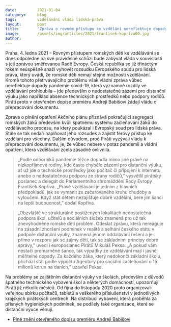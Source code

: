 ```yaml
---
date:         2021-01-04
category:     blog
tags:         vzdělávání vláda lidská-práva
layout:       post
title:        "Zpráva o rovném přístupu ke vzdělání nereflektuje dopady pandemie, Piráti žádají vládu o přepracování"
image:        /assets/img/articles/2021/frantisek-kopriva00.jpg
author:       
---
```




Praha, 4. ledna 2021 – Rovným přístupem romských dětí ke vzdělávání se dnes odpoledne na své pravidelné schůzi bude zabývat vláda v souvislosti s její zprávou směřovanou Radě Evropy. Česká republika se již třináctým rokem neúspěšně snaží vyhovět rozsudku Evropského soudu pro lidská práva, který uvádí, že romské děti nemají stejné možnosti vzdělávání. Kromě tohoto přetrvávajícího problému však vládní zpráva vůbec nereflektuje dopady pandemie covid-19, která významně rozdíly ve vzdělávání prohloubila – jde především o nedostatečné zázemí pro distanční výuku jako například absence technických prostředků nebo podpory rodičů. Piráti proto v otevřeném dopise premiéru Andreji Babišovi žádají vládu o přepracování dokumentu. 

Zpráva o plnění opatření Akčního plánu přiznává pokračující segregaci romských žáků především kvůli špatnému systému začleňování žáků do vzdělávacího procesu, na který poukázal i Evropský soud pro lidská práva. Stále se tak nedaří naplňovat jeho rozsudek a zajistit férový přístup ke vzdělání pro všechny. Dalším důvodem, proč Piráti vyzývají vládu k přepracování dokumentu, je, že vůbec nebere v potaz pandemii a vládní opatření, která vzdělávání zcela zásadně ovlivnila. 

> „Podle odborníků pandemie těžce dopadla mimo jiné právě na nízkopříjmové rodiny, kde často chybělo zázemí pro distanční výuku, ať už jde o technické prostředky jako počítač či připojení k internetu anebo o nedostatečnou podporu ze strany rodičů,” vysvětlil pirátský poslanec a delegát do Parlamentního shromáždění Rady Evropy František Kopřiva. „Právě vzdělávání je jedním z hlavních předpokladů, jak se vymanit ze začarovaného kruhu chudoby a vyloučení. Když stát dětem nezajišťuje dobré vzdělání, bere jim šanci na lepší budoucnost,” dodal Kopřiva. 

> „Obzvláště ve strukturálně postižených lokalitách nedostatečná podpora škol, učitelů a sociálních služeb znamená pro už tak znevýhodněné romské děti problém. Odeslat zprávu, která nereaguje na zásadní zhoršení podmínek v realitě a selhání českého státu v podpoře distanční výuky, znamená jenom oddalování řešení a je přímo v rozporu jak se zájmy dětí, tak se základními principy dobré správy,” uvedl i europoslanec Pirátů Mikuláš Peksa. „A pokud vám nestačí promarněné šance, tak výpadky ze vzdělávání mají i jasně měřitelné dopady. Za každého žáka, který nedokončí základní školu, přichází stát podle výpočtu Agentury pro sociální začleňování o 15 milionů korun na daních,” uzavřel Peksa.

Na problémy se zajištěním distanční výuky ve školách, především z důvodů špatného technického vybavení škol a některých domácností, upozorňují Piráti již několik měsíců. Od října do listopadu 2020 proto organizovali veřejnou sbírku počítačů, tabletů a veškerého příslušenství v jednotlivých krajských pirátských centrech. Na distribuci vybavení, která proběhla za přísných hygienických podmínek, se podílely také organizace, které se distanční výuce věnují.

* [Plné znění otevřeného dopisu premiéru Andreji Babišovi](https://www.pirati.cz/assets/pdf/dopis_vlada_eslp_1-2021.pdf)
